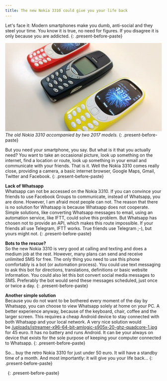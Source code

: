 ```yaml
---
title: The new Nokia 3310 could give you your life back
---
```



Let's face it: Modern smartphones make you dumb, anti-social and they steel your time. You know it is true, no need for figures. If you disagree it is only because you are addicted.
{: .present-before-paste}

![](/uploads/versions/3310---x----830-467x---.jpeg)*The old Nokia 3310 accompanied by two 2017 models.*
{: .present-before-paste}

But you need your smartphone, you say. But what is it that you actually need? You want to take an occasional picture, look up something on the internet, find a location or route, look up something in your email and communicate with your friends. That is it. Well the Nokia 3310 comes really close, providing a camera, a basic internet browser, Google Maps, Gmail, Twitter and Facebook.
{: .present-before-paste}

**Lack of Whatsapp**<br>Whatsapp can not be accessed on the Nokia 3310. If you can convince your friends to use Facebook Groups to communicate, instead of Whatsapp, you are done. However, I am afraid most people can not. The reason that there is no solution for Whatsapp is because Whatsapp does not cooperate. Simple solutions, like converting Whatsapp messages to email, using an automation service, like IFTT, could solve this problem. But Whatsapp has chosen not to provide an API, which makes this route impossible. If your friends all use Telegram, IFTT works. True friends use Telegram ;-), but yours might not.
{: .present-before-paste}

**Bots to the rescue?**<br>So the new Nokia 3310 is very good at calling and texting and does a medium job at the rest. However, many plans can send and receive unlimited SMS for free. The only thing you need to use this phone comfortably is a bot (or automation process). You could use text messaging to ask this bot for directions, translations, definitions or basic website information. You could also let this bot convert social media messages to SMS. Preferably the bot would send these messages scheduled, just once or twice a day.
{: .present-before-paste}

**Another simple solution**<br>Because you do not want to be bothered every moment of the day by Whatsapp, you can choose to view Whatsapp solely at home on your PC. A better experience anyway, because of the keyboard, chair, coffee and the larger screen. This requires a cheap Android device to stay connected with both Whatsapp and your local network. A very nice solution would be&nbsp;[/uploads/istreamer-x96-64-bit-amlogic-s905x-20-ghz-quadcore-1.jpg](/uploads/istreamer-x96-64-bit-amlogic-s905x-20-ghz-quadcore-1.jpg) for 45 euro. It has no battery and runs Android. It can be your always on device that exists for the sole purpose of keeping your computer connected to Whatsapp.
{: .present-before-paste}

So... buy the retro Nokia 3310 for just under 50 euro. It will have a standby time of a month. And most importantly: it will give you your life back…
{: .present-before-paste}

&nbsp;
{: .present-before-paste}